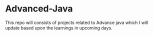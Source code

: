 # Advanced-Java
This repo will consists of projects related to Advance java which I will update based upon the learnings in upcoming days.

